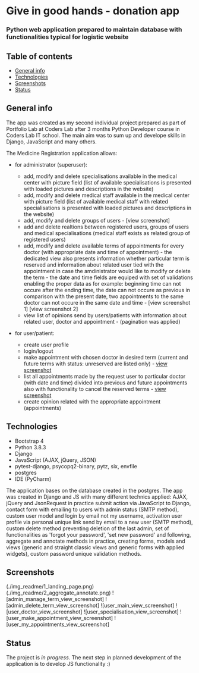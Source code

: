 # Give in good hands - donation app

### Python web application prepared to maintain database with functionalities typical for logistic website

## Table of contents

* [General info](#general-info)
* [Technologies](#technologies)
* [Screenshots](#screenshots)
* [Status](#status)

## General info

The app was created as my second individual project prepared as part of Portfolio Lab at Coders Lab after 3 months Python Developer course in Coders Lab IT school. The main aim was to sum up and develope skills in Django, JavaScript and many others.

The Medicine Registration application allows:

* for administrator (superuser):
    * add, modify and delete specialisations available in the medical center with picture field (list of available specialisations is presented with loaded pictures 
        and descriptions in the website)
    * add, modify and delete medical staff available in the medical center with picture field (list of available medical staff with related specialisations is presented 
        with loaded pictures and descriptions in the website)
    * add, modify and delete groups of users - [view screenshot]
    * add and delete realtions between registered users, groups of users and medical specialisations (medical staff exists as related group of registered users)
    * add, modify and delete available terms of appointments for every doctor (with appropriate date and time of appointment) - the dedicated view also presents information 
         whether particular term is reserved and information about related user tied with the appointment in case the amdinistrator would like to modify or delete the term - the date and time fields are equiped with set of validations enabling the proper data as for example: beginning time can not occure after the ending time, the date 
         can not occure as previous in comparison with the present date, two appointments to the same doctor can not occure in the same date and time - [view screenshot 1] [view screenshot 2]
    * view list of opinions send by users/patients with information about related user, doctor and appointment - (pagination was applied)

* for user/patient:
   * create user profile
   * login/logout
   * make appointment with chosen doctor in desired term (current and future terms with status: unreserved are listed only) - [view screenshot](./img_readme/user_make_appointment_view.png) 
   * list all appointments made by the request user to particular doctor (with date and time) divided into previous and future appointments also with functionality to cancel the reserved terms - [view screenshot](./img_readme/user_my_appointments_view.png)
   * create opinion related with the appropriate appointment (appointments)


## Technologies

* Bootstrap 4
* Python 3.8.3
* Django
* JavaScript (AJAX, jQuery, JSON)
* pytest-django, psycopq2-binary, pytz, six, envfile
* postgres
* IDE (PyCharm)

The application bases on the database created in the postgres. The app was created in Django and JS with many different technics applied: AJAX, jQuery and JsonRequest in practice submit action via JavaScript to Django, contact form with emailing to users with admin status (SMTP method), custom user model and login by email not my username, activation user profile via personal unique link send by email to a new user (SMTP method), custom delete method preventing deletion of the last admin, set of functionalities as 'forgot your password', 'set new password' and following, aggregate and annotate methods in practice, creating forms, models and views (generic and straight classic views and generic forms with applied widgets), custom password unique validation methods.

## Screenshots

(./img_readme/1_landing_page.png)
(./img_readme/2_aggregate_annotate.png)
![admin_manage_term_view_screenshot]
![admin_delete_term_view_screenshot]
![user_main_view_screenshot]
![user_doctor_view_screenshot]
![user_specialisation_view_screenshot]
![user_make_appointment_view_screenshot]
![user_my_appointments_view_screenshot]


## Status

The project is _in progress_. The next step in planned development of the application is to develop JS functionality :)
